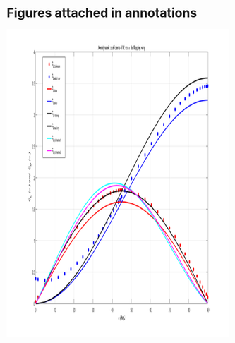 # Figures attached in annotations

<div align=center>
<img src="https://github.com/xijunke/C_perimeter_to_Edge_correction/blob/master/pic_png_tif_eps_pdf/Comparative%20analysis%20of%20various%20aerodynamic%20lift%20models.png" width="1200" height="700"/>
</div>